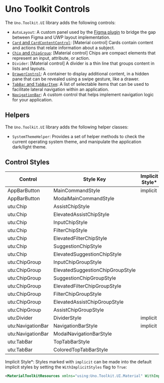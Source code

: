 # Uno Toolkit Controls
The `Uno.Toolkit.UI` library adds the following controls:
- `AutoLayout`: A custom panel used by the [Figma plugin](https://platform.uno/unofigma/) to bridge the gap between Figma and UWP layout implementation.
- [`Card` and `CardContentControl`](controls\CardAndCardContentControl.md): \[Material control\] Cards contain content and actions that relate information about a subject.
- [`Chip` and `ChipGroup`](controls\ChipAndChipGroup.md): \[Material control\] Chips are compact elements that represent an input, attribute, or action.
- `Divider`: \[Material control\] A divider is a thin line that groups content in lists and layouts.
- [`DrawerControl`](controls\DrawerControl.md): A container to display additional content, in a hidden pane that can be revealed using a swipe gesture, like a drawer.
- [`TabBar` and `TabBarItem`](controls\TabBarAndTabBarItem.md): A list of selectable items that can be used to facilitate lateral navigation within an application.
- [`NavigationBar`](controls\NavigationBar.md): A custom control that helps implement navigation logic for your application.  

## Helpers
The `Uno.Toolkit.UI` library adds the following helper classes:
- `SystemThemeHelper`: Provides a set of helper methods to check the current operating system theme, and manipulate the application dark/light theme.

## Control Styles
Control|Style Key|Implicit Style*|
-|-|-
AppBarButton|MainCommandStyle|implicit
AppBarButton|ModalMainCommandStyle|
utu:Chip|AssistChipStyle|
utu:Chip|ElevatedAssistChipStyle|
utu:Chip|InputChipStyle|
utu:Chip|FilterChipStyle|
utu:Chip|ElevatedFilterChipStyle|
utu:Chip|SuggestionChipStyle|
utu:Chip|ElevatedSuggestionChipStyle|
utu:ChipGroup|InputChipGroupStyle|
utu:ChipGroup|ElevatedSuggestionChipGroupStyle|
utu:ChipGroup|SuggestionChipGroupStyle|
utu:ChipGroup|ElevatedFilterChipGroupStyle|
utu:ChipGroup|FilterChipGroupStyle|
utu:ChipGroup|ElevatedAssistChipGroupStyle|
utu:ChipGroup|AssistChipGroupStyle|
utu:Divider|DividerStyle|implicit
utu:NavigationBar|NavigationBarStyle|implicit
utu:NavigationBar|ModalNavigationBarStyle|
utu:TabBar|TopTabBarStyle|
utu:TabBar|ColoredTopTabBarStyle|

Implicit Style*: Styles marked with `implicit` can be made into the default implicit styles by setting the `WithImplicitStyles` flag to `True`:
```xml
<MaterialToolkitResources xmlns="using:Uno.Toolkit.UI.Material" WithImplicitStyles="True" />
```
